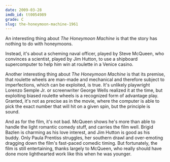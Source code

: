 ```yaml
---
date: 2009-03-28
imdb_id: tt0054989
grade: C
slug: the-honeymoon-machine-1961
---
```


An interesting thing about _The Honeymoon Machine_ is that the story has nothing to do with honeymoons.

Instead, it's about a scheming naval officer, played by Steve McQueen, who convinces a scientist, played by Jim Hutton, to use a shipboard supercomputer to help him win at roulette in a Venice casino.

Another interesting thing about _The Honeymoon Machine_ is that its premise, that roulette wheels are man-made and mechanical and therefore subject to imperfections, which can be exploited, is true. It's unlikely playwright Lorenzo Semple Jr. or screenwriter George Wells realized it at the time, but exploiting biased roulette wheels is a recognized form of advantage play. Granted, it's not as precise as in the movie, where the computer is able to pick the exact number that will hit on a given spin, but the principle is sound.

And as for the film, it's not bad. McQueen shows he's more than able to handle the light romantic comedy stuff, and carries the film well. Brigid Bazlen is charming as his love interest, and Jim Hutton is good as his buddy. Only Paula Prentiss struggles, her southern drawl and over-emoting dragging down the film's fast-paced comedic timing. But fortunately, the film is still entertaining, thanks largely to McQueen, who really should have done more lighthearted work like this when he was younger.
